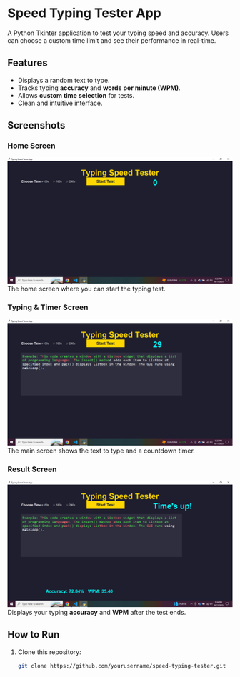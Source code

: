 # Speed Typing Tester App

A Python Tkinter application to test your typing speed and accuracy. Users can choose a custom time limit and see their performance in real-time.  

## Features
- Displays a random text to type.
- Tracks typing **accuracy** and **words per minute (WPM)**.
- Allows **custom time selection** for tests.
- Clean and intuitive interface.

## Screenshots

### Home Screen
![Home](images/home.png)  
The home screen where you can start the typing test.

### Typing & Timer Screen
![Timing](images/timing.png)  
The main screen shows the text to type and a countdown timer.

### Result Screen
![Result](images/result.png)  
Displays your typing **accuracy** and **WPM** after the test ends.

## How to Run
1. Clone this repository:  
   ```bash
   git clone https://github.com/yourusername/speed-typing-tester.git
